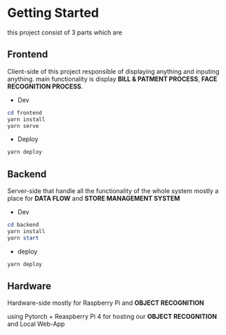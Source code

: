 # Getting Started

this project consist of 3 parts which are 

## Frontend
Client-side of this project responsible of displaying anything and inputing anything.
main functionality is display **BILL & PATMENT PROCESS**, **FACE RECOGNITION PROCESS**. 
- Dev
```powershell
cd frontend
yarn install
yarn serve
```
- Deploy
```powershell
yarn deploy
```
## Backend
Server-side that handle all the functionality of the whole system
mostly a place for **DATA FLOW** and **STORE MANAGEMENT SYSTEM**
- Dev
```powershell
cd backend
yarn install
yarn start
```
- deploy
```powershell
yarn deploy
```
## Hardware
Hardware-side mostly for Raspberry Pi and **OBJECT RECOGNITION**

using Pytorch + Reaspberry Pi 4 for hosting our **OBJECT RECOGNITION** and Local Web-App